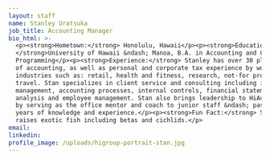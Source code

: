 ```yaml
---
layout: staff
name: Stanley Uratsuka
job_title: Accounting Manager
bio_html: >-
  <p><strong>Hometown:</strong> Honolulu, Hawaii</p><p><strong>Education:
  </strong>University of Hawaii &ndash; Manoa, B.A. in Accounting and Computer
  Programming</p><p><strong>Experience:</strong> Stanley has over 30 plus years
  of accounting, as well as personal and corporate tax experience by working in
  industries such as: retail, health and fitness, research, not-for profits and
  travel. Stan specializes in client service and consulting including inventory
  management, accounting processes, internal controls, financial statement
  analysis and employee management. Stan also brings leadership to HiAccounting
  by serving as the office mentor and coach to junior staff &ndash; passing on
  years of knowledge and experience.</p><p><strong>Fun Fact:</strong> Stanley
  raises exotic fish including betas and cichlids.</p>
email:
linkedin:
profile_image: /uploads/higroup-portrait-stan.jpg
---
```


